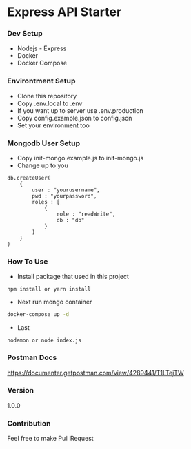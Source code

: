 # Express API Starter

### Dev Setup
- Nodejs - Express
- Docker
- Docker Compose

### Environtment Setup
- Clone this repository
- Copy .env.local to .env
- If you want up to server use .env.production
- Copy config.example.json to config.json
- Set your environment too


### Mongodb User Setup
- Copy init-mongo.example.js to init-mongo.js
- Change up to you
```
db.createUser(
    {
        user : "yourusername",
        pwd : "yourpassword",
        roles : [
            {
                role : "readWrite",
                db : "db"            
            }        
        ]    
    }
)
```

### How To Use
- Install package that used in this project
```
npm install or yarn install
```
- Next run mongo container
```bash
docker-compose up -d
```
- Last 
```
nodemon or node index.js
```


### Postman Docs

https://documenter.getpostman.com/view/4289441/T1LTejTW



### Version
1.0.0

### Contribution
Feel free to make Pull Request

